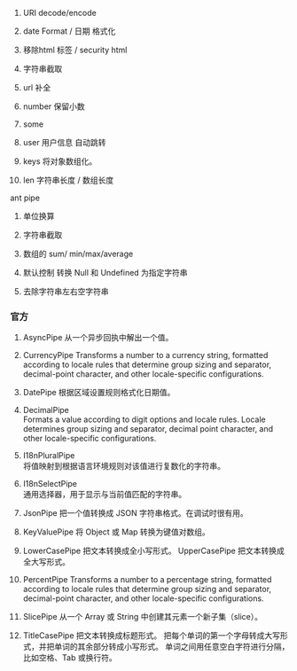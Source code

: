 1. URI decode/encode

2. date Format / 日期 格式化

3. 移除html 标签 / security html

4. 字符串截取

5. url 补全

6. number 保留小数

7. some

8. user 用户信息 自动跳转

9. keys 将对象数组化。

10. len 字符串长度 / 数组长度


ant pipe 

1. 单位换算

2. 字符串截取

3. 数组的 sum/ min/max/average

4. 默认控制  转换 Null 和 Undefined 为指定字符串

5. 去除字符串左右空字符串


### 官方

1. AsyncPipe 从一个异步回执中解出一个值。

2. CurrencyPipe Transforms a number to a currency string, formatted according to locale rules that determine group sizing and separator, decimal-point character, and other locale-specific configurations.

3. DatePipe	 根据区域设置规则格式化日期值。

4. DecimalPipe	
Formats a value according to digit options and locale rules. Locale determines group sizing and separator, decimal point character, and other locale-specific configurations.

5. I18nPluralPipe	
将值映射到根据语言环境规则对该值进行复数化的字符串。

6. I18nSelectPipe	
通用选择器，用于显示与当前值匹配的字符串。

7. JsonPipe	 把一个值转换成 JSON 字符串格式。在调试时很有用。

8. KeyValuePipe	 将 Object 或 Map 转换为键值对数组。

9. LowerCasePipe	 把文本转换成全小写形式。 UpperCasePipe	把文本转换成全大写形式。

10. PercentPipe	
Transforms a number to a percentage string, formatted according to locale rules that determine group sizing and separator, decimal-point character, and other locale-specific configurations.

11. SlicePipe 从一个 Array 或 String 中创建其元素一个新子集（slice）。

12. TitleCasePipe 把文本转换成标题形式。 把每个单词的第一个字母转成大写形式，并把单词的其余部分转成小写形式。 单词之间用任意空白字符进行分隔，比如空格、Tab 或换行符。






